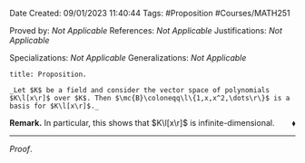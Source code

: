<div class="topSpace"></div>

Date Created: 09/01/2023 11:40:44
Tags: #Proposition #Courses/MATH251

Proved by: _Not Applicable_
References: _Not Applicable_
Justifications: _Not Applicable_

Specializations: _Not Applicable_
Generalizations: _Not Applicable_

``` ad-Proposition
title: Proposition.

_Let $K$ be a field and consider the vector space of polynomials $K\l[x\r]$ over $K$. Then $\mc{B}\coloneqq\l\{1,x,x^2,\dots\r\}$ is a basis for $K\l[x\r]$._

```

**Remark.** In particular, this shows that $K\l[x\r]$ is infinite-dimensional.<span style="float:right;">$\blacklozenge$</span>

---

_Proof_. 
